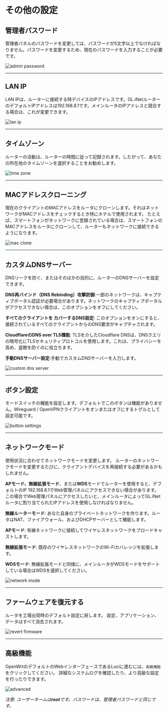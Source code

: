 # その他の設定



## 管理者パスワード

管理者パネルのパスワードを変更しては、パスワードが5文字以上でなければなりません。パスワードを変更するため、現在のパスワードを入力することが必要です。

![admin password](https://static.gl-inet.com/docs/jp/3/setup/mini_router/more_settings/admin_password.png)



---

## LAN IP

LAN IPは、ルーターに接続する時デバイスのIPアドレスです。GL.iNetルーターのデフォルトIPアドレスは192.168.8.1です。メインルータのIPアドレスと競合する場合は、これが変更できます。

![lan ip](https://static.gl-inet.com/docs/jp/3/setup/mini_router/more_settings/LANIP.png)



---

## タイムゾーン

ルーターの活動は、ルーターの時間に従って記録されます。したがって、あなたの所在地のタイムゾーンを選択することをお勧めします。

![time zone](https://static.gl-inet.com/docs/jp/3/setup/mini_router/more_settings/time_zone.png)



---

## MACアドレスクローニング

現在のクライアントのMACアドレスをルータにクローンします。それはネットワークがMACアドレスをチェックするとき特にホテルで使用されます。 たとえば、スマートフォンがネットワークに登録されている場合は、スマートフォンのMACアドレスをルータにクローンして、ルーターもネットワークに接続できるようになります。

![mac clone](https://static.gl-inet.com/docs/jp/3/setup/mini_router/more_settings/mac_clone.png)



---

## カスタムDNSサーバー

DNSリークを防ぐ、またはそのほかの目的に、ルーターのDNSサーバーを設定できます。

**DNS再バインド（DNS Rebinding）攻撃防御**:一部のネットワークは、キャプティブポータル認証が必要場合があります。ネットワークのキャプティブポータルがアクセスできない場合は、このオプションをオフにしてください。

**すべてのクライアントを カバーするDNS設定**: このオプションをオンにすると、接続されているすべてのクライアントからのDNS要求がキャプチャされます。

**CloudflareのDNS over TLS機能**: TLSを介したCloudflare DNSは、DNSクエリの暗号化にTLSセキュリティプロトコルを使用します。これは、プライバシーを高め、盗聴を防ぐのに役立ちます。

**手動DNSサーバー設定**:手動でカスタムDNSサーバーを入力します。

![custom dns server](https://static.gl-inet.com/docs/jp/3/setup/mini_router/more_settings/custom_dns_server.png)



---

## ボタン設定

モードスイッチの機能を設定します。デフォルトでこのボタンは機能がありません。Wireguard / OpenVPNクライアントをオンまたはオフにするトグルとして設定可能です。

![button settings](https://static.gl-inet.com/docs/jp/3/setup/mini_router/more_settings/button_settings.png)



---

## ネットワークモード

使用状況に合わせてネットワークモードを変更します。 ルーターのネットワークモードを変更するたびに、クライアントデバイスを再接続する必要があるかもしれません。

**APモード、無線拡張モード**、または**WDS**モードでルーターを使用すると、デフォルトのIP 192.168.8.1でWeb管理パネルにアクセスできない場合があります。この場合でWeb管理パネルにアクセスしたいと、メインルータによってGL.iNetルータに割り当てられたIPアドレスを使用しなければなりません。

**無線ルーターモード**: あなた自身のプライベートネットワークを作ります。ルータはNAT、ファイアウォール、およびDHCPサーバーとして機能します。

**APモード**: 有線ネットワークに接続してワイヤレスネットワークをブロードキャストします。

**無線拡張モード**: 既存のワイヤレスネットワークのWi-Fiカバレッジを拡張します。

**WDSモード**: 無線拡張モードと同様に、メインルータがWDSモードをサポートしている場合はWDSを選択してください。


![network mode](https://static.gl-inet.com/docs/jp/3/setup/mini_router/more_settings/network_mode.png)



---

## ファームウェアを復元する

ルータを工場出荷時のデフォルト設定に戻します。 設定、アプリケーション、データはすべて消去されます。

![revert firmware](https://static.gl-inet.com/docs/jp/3/setup/mini_router/more_settings/revert_firmware.png)



---

## 高級機能

OpenWrtのデフォルトのWebインターフェースであるLuciに進むには、`高級機能`をクリックしてください。 詳細なシステムログを確認したり、より高級な設定を行ったりできます。

![advanced](https://static.gl-inet.com/docs/jp/3/setup/mini_router/more_settings/advanced.png)

*注意: ユーザーネームは**root**です。パスワードは、管理者パスワードと同じです。*